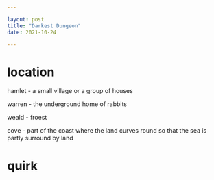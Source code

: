 ```yaml
---

layout: post
title: "Darkest Dungeon"
date: 2021-10-24

---
```


# location

hamlet - a small village or a group of houses

warren - the underground home of rabbits

weald - froest

cove - part of the coast where the land curves round so that the sea is partly surround by land


# quirk
